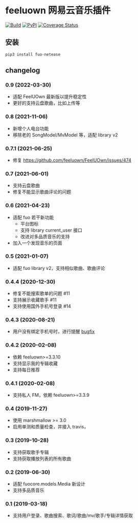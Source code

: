 # feeluown 网易云音乐插件

[![Build](https://github.com/feeluown/feeluown-netease/actions/workflows/build.yml/badge.svg?branch=master)](https://github.com/feeluown/feeluown-netease/actions/workflows/build.yml)
[![PyPI](https://img.shields.io/pypi/v/fuo_netease.svg)](https://pypi.python.org/pypi/fuo-netease)
[![Coverage Status](https://coveralls.io/repos/github/feeluown/feeluown-netease/badge.svg?branch=master)](https://coveralls.io/github/feeluown/feeluown-netease?branch=master)

## 安装

```sh
pip3 install fuo-netease
```

## changelog

### 0.9 (2022-03-30)

- 适配 FeelUOwn 最新版以提升稳定性
- 更好的支持云盘歌曲，比如上传等

### 0.8 (2021-11-06)
- 新增个人电台功能
- 移除老的 SongModel/MvModel 等，适配 library v2

### 0.7.1 (2021-06-25)
- 修复 https://github.com/feeluown/FeelUOwn/issues/474

### 0.7 (2021-06-01)
- 支持云盘歌曲
- 修复不能显示歌曲评论的问题

### 0.6 (2021-04-23)
- 适配 fuo 若干新功能
  - 平台图标
  - 支持 library current_user 接口
  - 改进对多品质音乐的支持
- 加入一个发现音乐的页面

### 0.5 (2021-01-07)
- 适配 fuo library v2，支持相似歌曲、歌曲评论

### 0.4.4 (2020-12-30)
- 修复不能搜索歌单的问题 #11
- 支持展示收藏歌手 #11
- 支持使用国外手机号登录 #14

### 0.4.3 (2020-08-21)
- 用户没有绑定手机号时，进行提醒 [bugfix](https://github.com/feeluown/FeelUOwn/issues/389)

### 0.4.2 (2020-02-08)
- 依赖 feeluown>=3.3.10
- 支持显示我的专辑收藏
- 支持每日推荐

### 0.4.1 (2020-02-08)
- 支持私人 FM，依赖 feeluown>=3.3.9

### 0.4 (2019-11-27)
- 使用 marshmallow >= 3.0
- 启用单测和质量检查，并接入 travis，

### 0.3 (2019-10-28)

- 支持获取歌手专辑
- 支持获取播放列表的所有歌曲

### 0.2 (2019-06-30)

- 适配 fuocore.models.Media 新设计
- 支持多品质音乐

### 0.1 (2019-03-18)

- 支持用户登录、歌曲搜索、歌词/歌曲/mv/歌手/专辑详情获取
